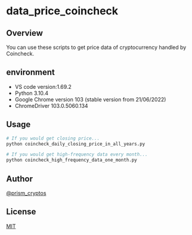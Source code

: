 # data_price_coincheck

## Overview
You can use these scripts to get price data of cryptocurrency handled by Coincheck.

## environment
* VS code version:1.69.2  
* Python 3.10.4  
* Google Chrome version 103 (stable version from 21/06/2022)  
* ChromeDriver 103.0.5060.134  

## Usage

```python
# If you would get closing price...
python coincheck_daily_closing_price_in_all_years.py

# If you would get high-frequency data every month...
python coincheck_high_frequency_data_one_month.py
```

## Author

[@prism_cryptos](https://twitter.com/prism_cryptos)

## License

[MIT](https://choosealicense.com/licenses/mit/)
